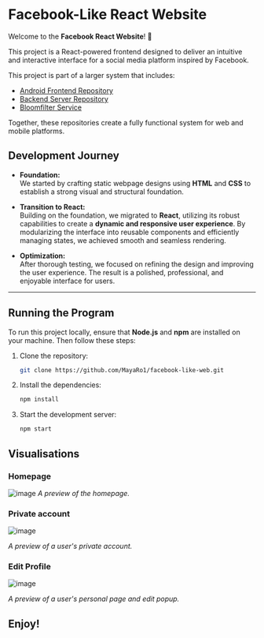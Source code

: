 # **Facebook-Like React Website**

Welcome to the **Facebook React Website**! 🎉

This project is a React-powered frontend designed to deliver an intuitive and interactive interface for a social media platform inspired by Facebook.

This project is part of a larger system that includes:
- [Android Frontend Repository](https://github.com/MayaRosen/facebook-like-android)
- [Backend Server Repository](https://github.com/MayaRosen/facebook-like-server)
- [Bloomfilter Service](https://github.com/MayaRosen/facebook-like-bloomfilter)

Together, these repositories create a fully functional system for web and mobile platforms.

## **Development Journey**

- **Foundation:**  
  We started by crafting static webpage designs using **HTML** and **CSS** to establish a strong visual and structural foundation.

- **Transition to React:**  
  Building on the foundation, we migrated to **React**, utilizing its robust capabilities to create a **dynamic and responsive user experience**. By modularizing the interface into reusable components and efficiently managing states, we achieved smooth and seamless rendering.

- **Optimization:**  
  After thorough testing, we focused on refining the design and improving the user experience. The result is a polished, professional, and enjoyable interface for users.

---

## **Running the Program**

To run this project locally, ensure that **Node.js** and **npm** are installed on your machine. Then follow these steps:

1. Clone the repository:
   ```bash
   git clone https://github.com/MayaRo1/facebook-like-web.git
2. Install the dependencies:
   ```bash
   npm install
3. Start the development server:
   ```bash
   npm start

 ## **Visualisations**

### Homepage
![image](https://github.com/user-attachments/assets/facc27aa-1a93-4d6a-a7fa-7d9091e4def9) 
_A preview of the homepage._

### Private account
![image](https://github.com/user-attachments/assets/455df0c0-118c-465c-adcc-dc23e165fc4e)
 
_A preview of a user's private account._

### Edit Profile
![image](https://github.com/user-attachments/assets/f4cc1911-d787-4858-9983-ca802a2f5125)

_A preview of a user's personal page and edit popup._

## **Enjoy!**
